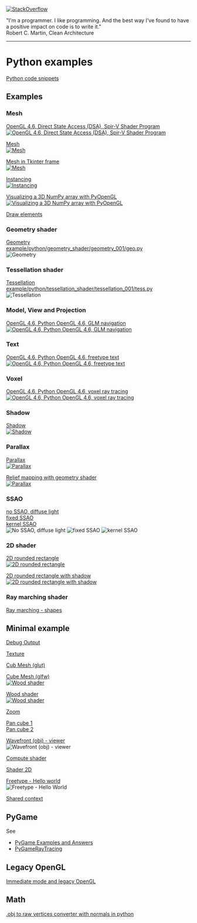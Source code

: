 [![StackOverflow](https://stackexchange.com/users/flair/7322082.png)](https://stackoverflow.com/users/5577765/rabbid76?tab=profile)

"I'm a programmer. I like programming. And the best way I've found to have a positive impact on code is to write it."  
Robert C. Martin, Clean Architecture

---

# Python examples

[Python code snippets](../documentation/python_code_snippets.md)

## Examples

### Mesh

[OpenGL 4.6, Direct State Access (DSA), Spir-V Shader Program](https://github.com/Rabbid76/graphics-snippets/blob/master/example/python/dsa_spirv_cube/example_python_dsa_spirv.md)  
[![OpenGL 4.6, Direct State Access (DSA), Spir-V Shader Program](../example/python/dsa_spirv_cube/image/cube_glut_glm_spirv.gif)](https://github.com/Rabbid76/graphics-snippets/blob/master/example/python/dsa_spirv_cube/example_python_dsa_spirv.md)

[Mesh](../example/python/mesh/glut_opengl_shader_ctypes_glm_meshes.py)  
[![Mesh](../screenshot/example/python/mesh/glut_opengl_shader_ctypes_glm_meshes.png)](../example/python/mesh/glut_opengl_shader_ctypes_glm_meshes.py)

[Mesh in Tkinter frame](../example/python/mesh/tkinter_opengl_shader_ctypes_glm_meshes.py)  
[![Mesh](../screenshot/example/python/mesh/tkinter_opengl_shader_ctypes_glm_meshes.png)](../example/python/mesh/tkinter_opengl_shader_ctypes_glm_meshes.py)

[Instancing](../example/python/mesh/glut_opengl_shader_instancing_cube.py)  
[![Instancing](../screenshot/example/python/mesh/glut_opengl_shader_instancing_cube.png)](../example/python/mesh/glut_opengl_shader_instancing_cube.py)

[Visualizing a 3D NumPy array with PyOpenGL](python/glut_opengl_shader_instancing_array.md)  
[![Visualizing a 3D NumPy array with PyOpenGL](https://i.stack.imgur.com/twWaF.gif)](../example/python/mesh/glut_opengl_shader_instancing_array.py)

[Draw elements](../example/python/mesh/glut_opengl_draw_elements.py)

### Geometry shader

[Geometry](../documentation/geometry.md)  
[example/python/geometry_shader/geometry_001/geo.py](../example/python/geometry_shader/geometry_001/geo.py)  
![Geometry](../documentation/image/geometry_001.gif)
### Tessellation shader

[Tessellation](../documentation/tessellation.md)  
[example/python/tessellation_shader/tessellation_001/tess.py](../example/python/tessellation_shader/tessellation_001/tess.py)  
![Tessellation](../documentation/image/tessellation_001.gif)

### Model, View and Projection

[OpenGL 4.6, Python OpenGL 4.6, GLM navigation](https://github.com/Rabbid76/graphics-snippets/blob/master/example/python/navigation_glm/example_python_navigation_glm.md)  
[![OpenGL 4.6, Python OpenGL 4.6, GLM navigation](../example/python/navigation_glm/image/cube_glut_glm_navigate.gif)](https://github.com/Rabbid76/graphics-snippets/blob/master/example/python/navigation_glm/example_python_navigation_glm.md)

### Text

[OpenGL 4.6, Python OpenGL 4.6, freetype text](https://github.com/Rabbid76/graphics-snippets/blob/master/example/python/text_freetype/freetype_text.md)  
[![OpenGL 4.6, Python OpenGL 4.6, freetype text](../example/python/text_freetype/image/free_type_text.png)](https://github.com/Rabbid76/graphics-snippets/blob/master/example/python/text_freetype/freetype_text.md)  

### Voxel

[OpenGL 4.6, Python OpenGL 4.6, voxel ray tracing](https://github.com/Rabbid76/graphics-snippets/blob/master/example/python/voxel_raytrace/voxel_raytrace.md)  
[![OpenGL 4.6, Python OpenGL 4.6, voxel ray tracing](../example/python/voxel_raytrace/image/voxel_raytrace.gif)](https://github.com/Rabbid76/graphics-snippets/blob/master/example/python/voxel_raytrace/voxel_raytrace.md)

### Shadow

[Shadow](../example/python/shadow/glut_opengl_shader_ctypes_glm_shadow_volume.py)  
[![Shadow](../screenshot/example/python/shadow/glut_opengl_shader_ctypes_glm_shadow_volume.png)](../example/python/shadow/glut_opengl_shader_ctypes_glm_shadow_volume.py)  

### Parallax

[Parallax](../example/python/parallax/glut_opengl_shader_glm_cube_parallax.py)  
[![Parallax](../screenshot/example/python/parallax/glut_opengl_shader_glm_cube_parallax.png)](../example/python/parallax/glut_opengl_shader_glm_cube_parallax.py)

[Relief mapping with geometry shader](../example/python/parallax/parallax_009_protruded_displ_mapping_geo_tbn/protruded_displ_mapping_geo_tbn.py)  
[![Parallax](../screenshot/example/python/parallax/protruded_displ_mapping_geo_tbn.gif)](../example/python/parallax/parallax_009_protruded_displ_mapping_geo_tbn/protruded_displ_mapping_geo_tbn.py)

### SSAO

[no SSAO, diffuse light](../example/python\/ssao_and_hbao/no_ssao_diffuse_light.py)  
[fixed SSAO](../example/python/ssao_and_hbao/ssao_fixed.py)  
[kernel SSAO](../example/python/ssao_and_hbao/ssao_kernel.py)  
![No SSAO, diffuse light](../screenshot/example/python/ssao_and_hbao/no_ssao_diffuse_light.png)
![fixed SSAO](../screenshot/example/python/ssao_and_hbao/ssao_fixed.png)
![kernel SSAO](../screenshot/example/python/ssao_and_hbao/ssao_kernel.png)

### 2D shader

[2D rounded rectangle](../example/python/opengl_minimal_example/minimal_example_shader_2d_rounded_rectangle.py)  
[![2D rounded rectangle](https://i.stack.imgur.com/RTVLv.png)](../example/python/parallax/minimal_example_shader_2d_rounded_rectangle.py)

[2D rounded rectangle with shadow](../example/python/opengl_minimal_example/minimal_example_shader_2d_rounded_rectangle_shadow.py)  
[![2D rounded rectangle with shadow](https://i.stack.imgur.com/wwYb4.gif)](../example/python/parallax/minimal_example_shader_2d_rounded_rectangle_shadow.py)

### Ray marching shader

[Ray marching - shapes](../example/python/opengl_minimal_example/minimal_example_shader_ray_march_shapes.py)  

## Minimal example

[Debug Output](../example/python/opengl_minimal_example/minimal_example_debug_output.py)

[Texture](../example/python/opengl_minimal_example/minimal_example_texture.py)

[Cub Mesh (glut)](../example/python/opengl_minimal_example/minimal_example_shader_mesh.py)

[Cube Mesh (glfw)](../example/python/opengl_minimal_example/minimal_example_mesh_cube.py)  
[![Wood shader](../screenshot/example/python/opengl_minimal_example/minimal_example_mesh_cube.png)](../example/python/opengl_minimal_example/minimal_example_mesh_cube.py) 

[Wood shader](../example/python/opengl_minimal_example/minimal_example_wood_shader.py)  
[![Wood shader](../screenshot/example/python/opengl_minimal_example/minimal_example_wood_shader.png)](../example/python/opengl_minimal_example/minimal_example_wood_shader.py) 

[Zoom](../example/python/opengl_minimal_example/minimal_example_zoom.py)  

[Pan cube 1](../example/python/opengl_minimal_example/minimal_example_pan_1.py)  
[Pan cube 2](../example/python/opengl_minimal_example/minimal_example_pan_2.py)

[Wavefront (obj) - viewer](../example/python/opengl_minimal_example/minimal_example_wavefront_viewer.py)  
![Wavefront (obj) - viewer](../screenshot/example/python/opengl_minimal_example/minimal_example_wavefront_viewer.png)

[Compute shader](../example/python/opengl_minimal_example/minimal_example_compute_shader.py)

[Shader 2D](../example/python/opengl_minimal_example/minimal_example_shader_2d.py)

[Freetype - Hello world](../example/python/opengl_minimal_example/minimal_example_shader_text_freetype_hello_world.py)  
![Freetype - Hello World](../screenshot/example/python/legacy_opengl/text_freetype_hello_world.png)

[Shared context](../example/python/opengl_minimal_example/minimal_example_shared_context.py)

## PyGame

See

- [PyGame Examples and Answers](https://github.com/Rabbid76/PyGameExamplesAndAnswers)
- [PyGameRayTracing](https://github.com/Rabbid76/PyGameRayTracing)

## Legacy OpenGL

[Immediate mode and legacy OpenGL](content_python_legacy.md)

## Math

[.obj to raw vertices converter with normals in python](https://stackoverflow.com/questions/54649416/obj-to-raw-vertices-converter-with-normals-in-python/54847016#54847016)  
